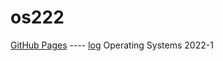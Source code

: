 # os222
[GitHub Pages](https://rikzakurnia.github.io/os222/) ---- [log](https://github.com/rikzakurnia/os222/blob/main/TXT/mylog.txt)
Operating Systems 2022-1

